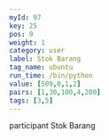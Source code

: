 ```yaml
---
myId: 97
key: 25
pos: 9
weight: 1
category: user
label: Stok Barang
tag_name: ubuntu
run_time: /bin/python
value: [509,0,1,2]
pairs: [1,30,100,4,200]
tags: [3,5]
---
```

participant Stok Barang
